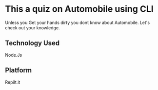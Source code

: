 # This a quiz on Automobile using CLI

Unless you Get your hands dirty you dont know about Automobile. Let's check out your knowledge.

## Technology Used
Node.Js

## Platform
Repilt.it